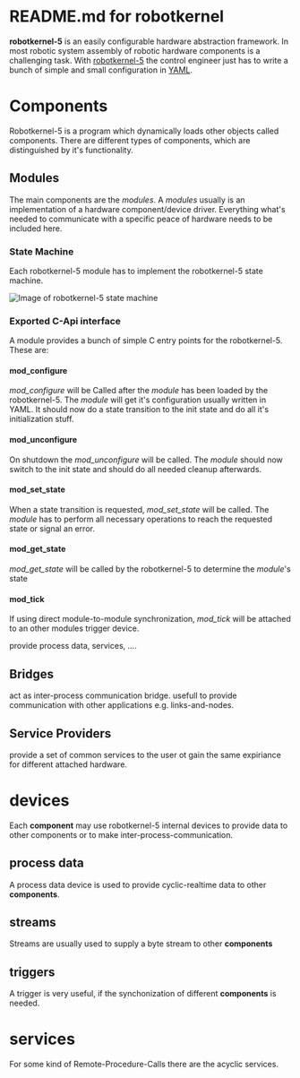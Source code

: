 # README.md for robotkernel

**robotkernel-5** is an easily configurable hardware abstraction
framework. In most robotic system assembly of robotic hardware
components is a challenging task. With
[robotkernel-5](robotkernel-5 "wikilink") the control engineer just 
has to write a bunch of simple and small configuration in
[YAML](wp:YAML "wikilink").

# Components

Robotkernel-5 is a program which dynamically loads other objects called 
components. There are different types of components, which are distinguished
by it's functionality.

## Modules

The main components are the *modules*. A *modules* usually is an implementation 
of a hardware component/device driver. Everything what's needed to communicate 
with a specific peace of hardware needs to be included here. 

### State Machine

Each robotkernel-5 module has to implement the robotkernel-5 state machine.

![Image of robotkernel-5 state machine](https://rmc-github.robotic.dlr.de/robotkernel/robotkernel/blob/robotkernel-5/doc/images/rk_state_machine.svg)

### Exported C-Api interface

A module provides a bunch of simple C entry points for the robotkernel-5. These are:

#### mod_configure

*mod_configure* will be Called after the *module* has been loaded by the robotkernel-5. 
The *module* will get it's configuration usually written in YAML. It should now do a state 
transition to the init state and do all it's initialization stuff.

#### mod_unconfigure

On shutdown the *mod_unconfigure* will be called. The *module* should now switch to the init
state and should do all needed cleanup afterwards.

#### mod_set_state

When a state transition is requested, *mod_set_state* will be called. The *module* has to 
perform all necessary operations to reach the requested state or signal an error.

#### mod_get_state

*mod_get_state* will be called by the robotkernel-5 to determine the *module*'s state

#### mod_tick

If using direct module-to-module synchronization, *mod_tick* will be attached to an 
other modules trigger device.

provide process data, services, ....

## Bridges

act as inter-process communication bridge. usefull to provide
communication with other applications e.g. links-and-nodes.

## Service Providers

provide a set of common services to the user ot gain the same expiriance
for different attached hardware.


# devices 

Each **component** may use robotkernel-5 internal devices to provide data to 
other components or to make inter-process-communication.

## process data

A process data device is used to provide cyclic-realtime data to other **components**.

## streams

Streams are usually used to supply a byte stream to other **components**

## triggers

A trigger is very useful, if the synchonization of different **components** is needed.

# services

For some kind of Remote-Procedure-Calls there are the acyclic services.
